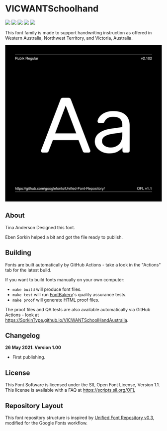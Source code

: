 


# VICWANTSchoolhand

[![][Fontbakery]](https://SorkinType.github.io/VICWANTSchoolHandAustralia/fontbakery/fontbakery-report.html)
[![][Universal]](https://SorkinType.github.io/VICWANTSchoolHandAustralia/fontbakery/fontbakery-report.html)
[![][GF Profile]](https://SorkinType.github.io/VICWANTSchoolHandAustralia/fontbakery/fontbakery-report.html)
[![][Outline Correctness]](https://SorkinType.github.io/VICWANTSchoolHandAustralia/fontbakery/fontbakery-report.html)
[![][Shaping]](https://SorkinType.github.io/VICWANTSchoolHandAustralia/fontbakery/fontbakery-report.html)

[Fontbakery]: https://img.shields.io/endpoint?url=https%3A%2F%2Fraw.githubusercontent.com%2FSorkinType%2FVICWANTSchoolHandAustralia%2Fgh-pages%2Fbadges%2Foverall.json
[GF Profile]: https://img.shields.io/endpoint?url=https%3A%2F%2Fraw.githubusercontent.com%2FSorkinType%2FVICWANTSchoolHandAustralia%2Fgh-pages%2Fbadges%2FGoogleFonts.json
[Outline Correctness]: https://img.shields.io/endpoint?url=https%3A%2F%2Fraw.githubusercontent.com%2FSorkinType%2FVICWANTSchoolHandAustralia%2Fgh-pages%2Fbadges%2FOutlineCorrectnessChecks.json
[Shaping]: https://img.shields.io/endpoint?url=https%3A%2F%2Fraw.githubusercontent.com%2FSorkinType%2FVICWANTSchoolHandAustralia%2Fgh-pages%2Fbadges%2FShapingChecks.json
[Universal]: https://img.shields.io/endpoint?url=https%3A%2F%2Fraw.githubusercontent.com%2FSorkinType%2FVICWANTSchoolHandAustralia%2Fgh-pages%2Fbadges%2FUniversal.json

This font family is made to support handwriting instruction as offered in Western Australia, Northwest Territory, and Victoria, Australia.


![Sample Image](documentation/image1.png)

## About

Tina Anderson Designed this font.

Eben Sorkin helped a bit and got the file ready to publish.

## Building

Fonts are built automatically by GitHub Actions - take a look in the "Actions" tab for the latest build.

If you want to build fonts manually on your own computer:

* `make build` will produce font files.
* `make test` will run [FontBakery](https://github.com/googlefonts/fontbakery)'s quality assurance tests.
* `make proof` will generate HTML proof files.

The proof files and QA tests are also available automatically via GitHub Actions - look at https://SorkinType.github.io/VICWANTSchoolHandAustralia.

## Changelog

**26 May 2021. Version 1.00**
- First publishing.

## License

This Font Software is licensed under the SIL Open Font License, Version 1.1.
This license is available with a FAQ at
https://scripts.sil.org/OFL

## Repository Layout

This font repository structure is inspired by [Unified Font Repository v0.3](https://github.com/unified-font-repository/Unified-Font-Repository), modified for the Google Fonts workflow.
